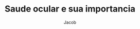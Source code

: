 ---
title: "Saude ocular e sua importancia"
description: "Aprenda sobre a saude ocular  a sua importancia"
author: "Jacob"
authorImage: "../../images/blog/jacob.avif"
authorImageAlt: "Avatar Description"
pubDate: 2024-03-22
cardImage: "../../images/services/consultaocular1.jpg"
cardImageAlt: "Top view mechanical tools arrangement"
readTime: 4
tags: ["tools", "construction", "workflow" ]
contents: [
        "Counteude 1",
        "Counteude 1",
        "Counteude 1",
        "Counteude 1",
        "Counteude 1",
        "Counteude 1",
        "Counteude 1",
]
---